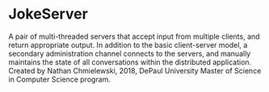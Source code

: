 # JokeServer
A pair of multi-threaded servers that accept input from multiple clients, and return appropriate output. 
In addition to the basic client-server model, a secondary administration channel connects to the servers, 
and manually maintains the state of all conversations within the distributed application.
Created by Nathan Chmielewski, 2018, DePaul University Master of Science in Computer Science program.
